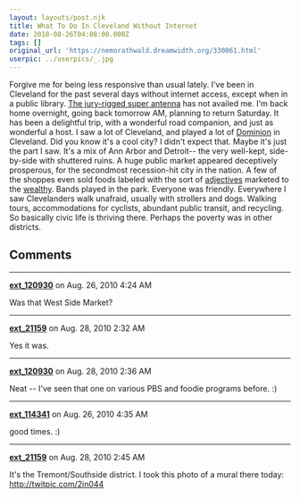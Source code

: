 ```yaml
---
layout: layouts/post.njk
title: What To Do In Cleveland Without Internet
date: 2010-08-26T04:08:00.000Z
tags: []
original_url: 'https://nemorathwald.dreamwidth.org/330061.html'
userpic: ../userpics/_.jpg
---
```

Forgive me for being less responsive than usual lately. I've been in Cleveland for the past several days without internet access, except when in a public library. [The jury-rigged super antenna](http://www.instructables.com/id/%22Poorman_s-WiFi%22--USB-adapters-%26-DIY-cookware-refl/step2/Parabolic-Asian-cookware/) has not availed me. I'm back home overnight, going back tomorrow AM, planning to return Saturday. It has been a delightful trip, with a wonderful road companion, and just as wonderful a host. I saw a lot of Cleveland, and played a lot of [Dominion](http://boardgamegeek.com/boardgame/36218/dominion) in Cleveland. Did you know it's a cool city? I didn't expect that. Maybe it's just the part I saw. It's a mix of Ann Arbor and Detroit-- the very well-kept, side-by-side with shuttered ruins. A huge public market appeared deceptively prosperous, for the secondmost recession-hit city in the nation. A few of the shoppes even sold foods labeled with the sort of [adjectives](http://www.picturesforsadchildren.com/index.php?comicID=325) marketed to the [wealthy](http://www.picturesforsadchildren.com/index.php?comicID=154). Bands played in the park. Everyone was friendly. Everywhere I saw Clevelanders walk unafraid, usually with strollers and dogs. Walking tours, accommodations for cyclists, abundant public transit, and recycling. So basically civic life is thriving there. Perhaps the poverty was in other districts.

## Comments

---

**[ext_120930](https://www.dreamwidth.org/users/ext_120930)** on Aug. 26, 2010 4:24 AM

Was that West Side Market?

---

**[ext_21159](https://www.dreamwidth.org/users/ext_21159)** on Aug. 28, 2010 2:32 AM

Yes it was.

---

**[ext_120930](https://www.dreamwidth.org/users/ext_120930)** on Aug. 28, 2010 2:36 AM

Neat -- I've seen that one on various PBS and foodie programs before. :)

---

**[ext_114341](https://www.dreamwidth.org/users/ext_114341)** on Aug. 26, 2010 4:35 AM

good times. :)

---

**[ext_21159](https://www.dreamwidth.org/users/ext_21159)** on Aug. 28, 2010 2:45 AM

It's the Tremont/Southside district. I took this photo of a mural there today: http://twitpic.com/2in044

